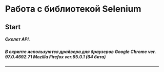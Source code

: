 # Работа с библиотекой Selenium
## Start

##### Скелет API.
##### В скрипте используются драйвера для браузеров Google Chrome ver. 97.0.4692.71 Mozilla Firefox ver.95.0.1 (64 бита)
---
